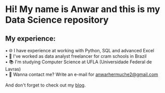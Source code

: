 # Hi! My name is Anwar and this is my Data Science repository
## My experience:
• 🌐 I have experience at working with Python, SQL and advanced Excel <br>
• 🎲 I've worked as data analyst freelancer for cram schools in Brazil <br>
• 📚 I'm studying Computer Science at UFLA (Universidade Federal de Lavras) <br>
• 📧 Wanna contact me? Write an e-mail for anwarhermuche2@gmail.com <br>
<br>
And don't forget to check out my <a href='https://medium.com/@anwarhermuche'>blog</a>.

##
